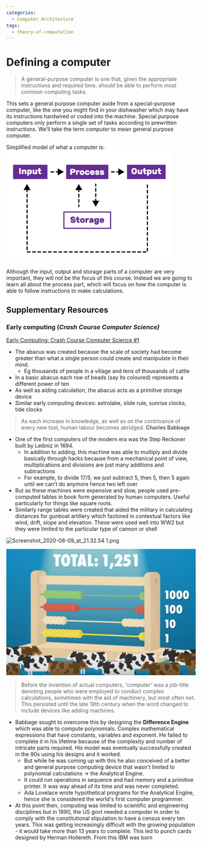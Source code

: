 ```yaml
---
categories:
  - Computer Architecture
tags:
  - theory-of-computation
---
```


# Defining a computer

> A general-purpose computer is one that, given the appropriate instructions and required time, should be able to perform most common computing tasks.

This sets a general purpose computer aside from a special-purpose computer, like the one you might find in your dishwasher which may have its instructions hardwired or coded into the machine. Special purpose computers only perform a single set of tasks according to prewritten instructions. We’ll take the term _computer_ to mean general purpose computer.

Simplified model of what a computer is:
![1.4-Input-Process-Output.png](../_img/1.4-Input-Process-Output.png)

Although the input, output and storage parts of a computer are very important, they will not be the focus of this course. Instead we are going to learn all about the process part, which will focus on how the computer is able to follow instructions to make calculations.

## **Supplementary Resources**

### Early computing (_Crash Course Computer Science)_

[Early Computing: Crash Course Computer Science #1](https://www.youtube.com/watch?v=O5nskjZ_GoI)

- The abacus was created because the scale of society had become greater than what a single person could create and manipulate in their mind.
  - Eg thousands of people in a village and tens of thousands of cattle
- In a basic abacus each row of beads (say its coloured) represents a different power of ten
- As well as aiding calculation, the abacus acts as a primitive storage device
- Similar early computing devices: astrolabe, slide rule, sunrise clocks, tide clocks

> As each increase in knowledge, as well as on the contrivance of every new tool, human labour becomes abridged. **Charles Babbage**

- One of the first computers of the modern era was the Step Reckoner built by Leibniz in 1694.
  - In addition to adding, this machine was able to multiply and divide basically through hacks because from a mechanical point of view, multiplications and divisions are just many additions and subtractions
  - For example, to divide 17/5, we just subtract 5, then 5, then 5 again until we can't do anymore hence two left over
- But as these machines were expensive and slow, people used pre-computed tables in book form generated by human computers. Useful particularly for things like square roots.
- Similarly range tables were created that aided the military in calculating distances for gunboat artillery which factored in contextual factors like wind, drift, slope and elevation. These were used well into WW2 but they were limited to the particular type of cannon or shell

![Screenshot_2020-08-09_at_21.32.54 1.png](../_img/Screenshot_2020-08-09_at_21.32.54%201.png)

![Screenshot_2020-08-09_at_21.34.48.png](../_img/Screenshot_2020-08-09_at_21.34.48.png)

> Before the invention of actual computers, 'computer' was a job-title denoting people who were employed to conduct complex calculations, sometimes with the aid of machinery, but most often not. This persisted until the late 18th century when the word changed to include devices like adding machines.

- Babbage sought to overcome this by designing the **Difference Engine** which was able to compute polynomials. Complex mathematical expressions that have constants, variables and exponent. He failed to complete it in his lifetime because of the complexity and number of intricate parts required. His model was eventually successfully created in the 90s using his designs and it worked.
  - But while he was coming up with this he also conceived of a better and general purpose computing device that wasn't limited to polynomial calculations → the Analytical Engine.
  - It could run operations in sequence and had memory and a primitive printer. It was way ahead of its time and was never completed.
  - Ada Lovelace wrote hypothetical programs for the Analytical Engine, hence she is considered the world's first computer programmer.
- At this point then, computing was limited to scientific and engineering disciplines but in 1890, the US govt needed a computer in order to comply with the constitutional stipulation to have a census every ten years. This was getting increasingly difficult with the growing population - it would take more than 13 years to complete. This led to punch cards designed by Herman Hollereth. From this IBM was born
